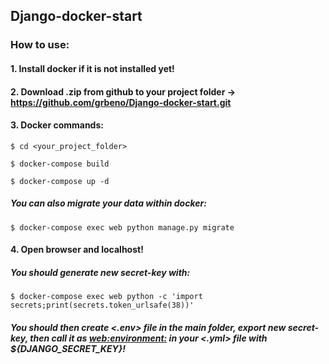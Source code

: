## Django-docker-start

### How to use:

#### 1. Install docker if it is not installed yet!

#### 2. Download .zip from github to your project folder -> https://github.com/grbeno/Django-docker-start.git

#### 3. Docker commands:

```$ cd <your_project_folder>``` 

```$ docker-compose build```

```$ docker-compose up -d```

##### You can also migrate your data within docker:

```$ docker-compose exec web python manage.py migrate```

#### 4. Open browser and localhost!

##### You should generate new secret-key with:

```$ docker-compose exec web python -c 'import secrets;print(secrets.token_urlsafe(38))'```

##### You should then create <.env> file in the main folder, export new secret-key, then call it as <web:environment:> in your <.yml> file with ${DJANGO_SECRET_KEY}!